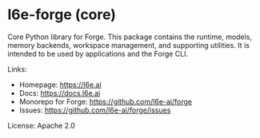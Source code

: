 # l6e-forge (core)

Core Python library for Forge. This package contains the runtime, models, memory backends, workspace management, and supporting utilities. It is intended to be used by applications and the Forge CLI.

Links:
- Homepage: https://l6e.ai
- Docs: https://docs.l6e.ai
- Monorepo for Forge: https://github.com/l6e-ai/forge
- Issues: https://github.com/l6e-ai/forge/issues

License: Apache 2.0

